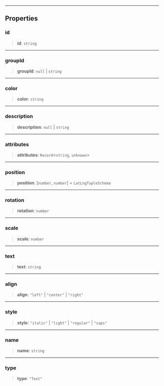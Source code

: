 ***

## Properties

### id

> **id**: `string`

***

### groupId

> **groupId**: `null` | `string`

***

### color

> **color**: `string`

***

### description

> **description**: `null` | `string`

***

### attributes

> **attributes**: `Record`\<`string`, `unknown`>

***

### position

> **position**: \[`number`, `number`] = `LatLngTupleSchema`

***

### rotation

> **rotation**: `number`

***

### scale

> **scale**: `number`

***

### text

> **text**: `string`

***

### align

> **align**: `"left"` | `"center"` | `"right"`

***

### style

> **style**: `"italic"` | `"light"` | `"regular"` | `"caps"`

***

### name

> **name**: `string`

***

### type

> **type**: `"Text"`
